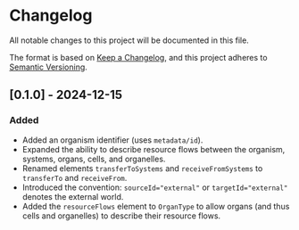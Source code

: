 # Changelog

All notable changes to this project will be documented in this file.

The format is based on [Keep a Changelog](https://keepachangelog.com/en/1.0.0/),
and this project adheres to [Semantic Versioning](https://semver.org/spec/v2.0.0.html).

## [0.1.0] - 2024-12-15

### Added
- Added an organism identifier (uses `metadata/id`).
- Expanded the ability to describe resource flows between the organism, systems, organs, cells, and organelles.
- Renamed elements `transferToSystems` and `receiveFromSystems` to `transferTo` and `receiveFrom`.
- Introduced the convention: `sourceId="external"` or `targetId="external"` denotes the external world.
- Added the `resourceFlows` element to `OrganType` to allow organs (and thus cells and organelles) to describe their resource flows.

